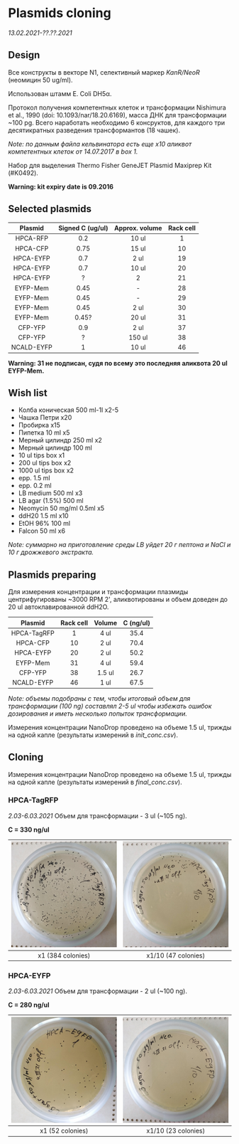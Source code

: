 Plasmids cloning
===============
*13.02.2021-??.??.2021*

## Design
Все конструкты в векторе N1, селективный маркер *KanR/NeoR* (неомицин 50 ug/ml).

Использован штамм E. Coli DH5α.

Протокол получения компетентных клеток и трансформации Nishimura et al., 1990 (doi: 10.1093/nar/18.20.6169), масса ДНК для трансформации \~100 pg. Всего наработать необходимо 6 консруктов, для каждого три десятикратных разведения трансформантов (18 чашек).

*Note: по данным файла кельвинатора есть еще x10 аликвот компетентных клеток от 14.07.2017 в box 1.*

Набор для выделения Thermo Fisher GeneJET Plasmid Maxiprep Kit (#K0492).

**Warning: kit expiry date is 09.2016**

## Selected plasmids
Plasmid   |Signed C (ug/ul)|Approx. volume|Rack cell
:--------:|:--------------:|:------------:|:-------:
HPCA-RFP  |0.2             |10 ul         |1
HPCA-CFP  |0.75            |15 ul         |10 
HPCA-EYFP |0.7             |2 ul          |19
HPCA-EYFP |0.7             |10 ul         |20
HPCA-EYFP |?               |2             |21
EYFP-Mem  |0.45            |-             |28
EYFP-Mem  |0.45            |-             |29
EYFP-Mem  |0.45            |2 ul          |30
EYFP-Mem  |0.45?           |20 ul         |31
CFP-YFP   |0.9             |2 ul          |37
CFP-YFP   |?               |150 ul        |38
NCALD-EYFP|1               |10 ul         |46        

**Warning: 31 не подписан, судя по всему это последняя аликвота 20 ul EYFP-Mem.**

## Wish list
- Колба коническая 500 ml-1l x2-5
- Чашка Петри x20
- Пробирка x15
- Пипетка 10 ml x5
- Мерный цилиндр 250 ml x2
- Мерный цилиндр 100 ml
- 10 ul tips box x1
- 200 ul tips box x2
- 1000 ul tips box x2
- epp. 1.5 ml
- epp. 0.2 ml
- LB medium 500 ml x3
- LB agar (1.5%) 500 ml
- Neomycin 50 mg/ml 0.5ml x5
- ddH20 1.5 ml x10
- EtOH 96% 100 ml
- Falcon 50 ml x6

*Note: суммарно на приготовление среды LB уйдет 20 г пептона и NaCl и 10 г дрожжевого экстракта.*

## Plasmids preparing
Для измерения концентрации и трансформации плазмиды центрифугированы \~3000 RPM 2', аликвотированы и объем доведен до 20 ul автоклавированной ddH2O.

Plasmid    |Rack cell|Volume|C (ng/ul)
:---------:|:-------:|:----:|:-------:
HPCA-TagRFP|1        |4 ul  |35.4
HPCA-CFP   |10       |2 ul  |70.4
HPCA-EYFP  |20       |2 ul  |50.2
EYFP-Mem   |31       |4 ul  |59.4
CFP-YFP    |38       |1.5 ul|26.7
NCALD-EYFP |46       |1 ul  |67.5

*Note: объемы подобраны с тем, чтобы итоговый объем для трансформации (100 ng) составлял 2-5 ul чтобы избежать ошибок дозирования и иметь несколько попыток трансформации.*

Измерения концентрации NanoDrop проведено на объеме 1.5 ul, трижды на одной капле (результаты измерений в *init_conc.csv*).

## Cloning
Измерения концентрации NanoDrop проведено на объеме 1.5 ul, трижды на одной капле (результаты измерений в *final_conc.csv*).
### HPCA-TagRFP
*2.03-6.03.2021*
Объем для трансформации - 3 ul (\~105 ng).

**C = 330 ng/ul**

<img src="pic/HPCA-TagRFP_1.jpg" width="100%">|<img src="pic/HPCA-TagRFP_1-10.jpg" width="100%">
:-:|:-:
x1 (384 colonies)|x1/10 (47 colonies)


### HPCA-EYFP
*2.03-6.03.2021*
Объем для трансформации - 2 ul (\~100 ng).

**C = 280 ng/ul**

<img src="pic/HPCA-EYFP_1.jpg" width="100%">|<img src="pic/HPCA-EYFP_1-10.jpg" width="100%">
:-:|:-:
x1 (52 colonies)|x1/10 (23 colonies)

